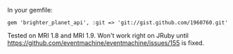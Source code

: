 In your gemfile:

    gem 'brighter_planet_api', :git => 'git://gist.github.com/1960760.git'

Tested on MRI 1.8 and MRI 1.9. Won't work right on JRuby until https://github.com/eventmachine/eventmachine/issues/155 is fixed.
